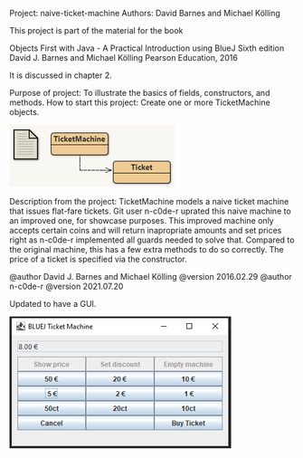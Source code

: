 Project: naive-ticket-machine
Authors: David Barnes and Michael Kölling

This project is part of the material for the book

   Objects First with Java - A Practical Introduction using BlueJ
   Sixth edition
   David J. Barnes and Michael Kölling
   Pearson Education, 2016

It is discussed in chapter 2.

Purpose of project: To illustrate the basics of fields, constructors, and methods.
How to start this project: Create one or more TicketMachine objects.

<img src="BlueJ_screenshot.png">

Description from the project:
  TicketMachine models a naive ticket machine that issues
  flat-fare tickets. Git user n-c0de-r uprated this naive
  machine to an improved one, for showcase purposes.
  This improved machine only accepts certain coins and
  will return inapropriate amounts and set prices right
  as n-c0de-r implemented all guards needed to solve that.
  Compared to the original machine, this has a few extra
  methods to do so correctly.
  The price of a ticket is specified via the constructor.

  @author David J. Barnes and Michael Kölling
  @version 2016.02.29
  @author n-c0de-r
  @version 2021.07.20
  
  Updated to have a GUI.
  
  <img src="Java_screenshot.png">
